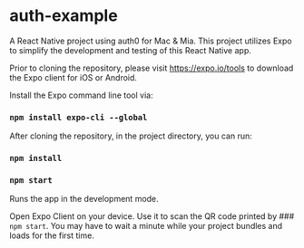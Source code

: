 # auth-example
A React Native project using auth0 for Mac & Mia.  This project utilizes Expo to simplify the development and testing of this React Native app.<br/> 

Prior to cloning the repository, please visit https://expo.io/tools to download the Expo client for iOS or Android.<br/>

Install the Expo command line tool via:

### `npm install expo-cli --global`

After cloning the repository, in the project directory, you can run:

### `npm install`
### `npm start`

Runs the app in the development mode.<br>

Open Expo Client on your device. Use it to scan the QR code printed by ### `npm start`. You may have to wait a minute while your project bundles and loads for the first time.

